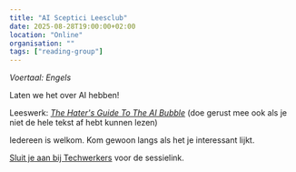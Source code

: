 ```yaml
---
title: "AI Sceptici Leesclub"
date: 2025-08-28T19:00:00+02:00
location: "Online"
organisation: ""
tags: ["reading-group"]
---
```


*Voertaal: Engels*

Laten we het over AI hebben! 

Leeswerk: *[The Hater's Guide To The AI Bubble](https://www.wheresyoured.at/the-haters-gui)* (doe gerust mee ook als je niet de hele tekst af hebt kunnen lezen)

Iedereen is welkom. Kom gewoon langs als het je interessant lijkt.

[Sluit je aan bij Techwerkers](/nl/join) voor de sessielink.
